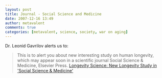 ```yaml
---
layout: post
title: Journal - Social Science and Medicine
date: 2007-12-16 13:49
author: metavalent
comments: true
categories: [metavalent, science, society, war on aging]
---
```

Dr. Leonid Gavrilov alerts us to:<blockquote>This is to alert you about new interesting study on human longevity, which may appear soon in a scientific journal Social Science &amp; Medicine, Elsevier Press. <a href="https://longevity-science.blogspot.com/2007/12/new-longevity-study-in-social-science.html">Longevity Science: New Longevity Study in 'Social Science &amp; Medicine'</a></blockquote>
